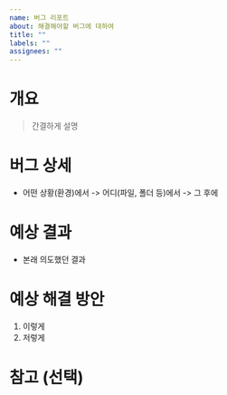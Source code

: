 ```yaml
---
name: 버그 리포트
about: 해결해야할 버그에 대하여
title: ""
labels: ""
assignees: ""
---
```


# 개요

> 간결하게 설명

# 버그 상세

- 어떤 상황(환경)에서 -> 어디(파일, 폴더 등)에서 -> 그 후에

# 예상 결과

- 본래 의도했던 결과

# 예상 해결 방안

1. 이렇게
2. 저렇게

# 참고 (선택)
